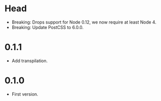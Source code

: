 # Head

* Breaking: Drops support for Node 0.12, we now require at least Node 4.
* Breaking: Update PostCSS to 6.0.0.

# 0.1.1

* Add transpilation.

# 0.1.0

* First version.
